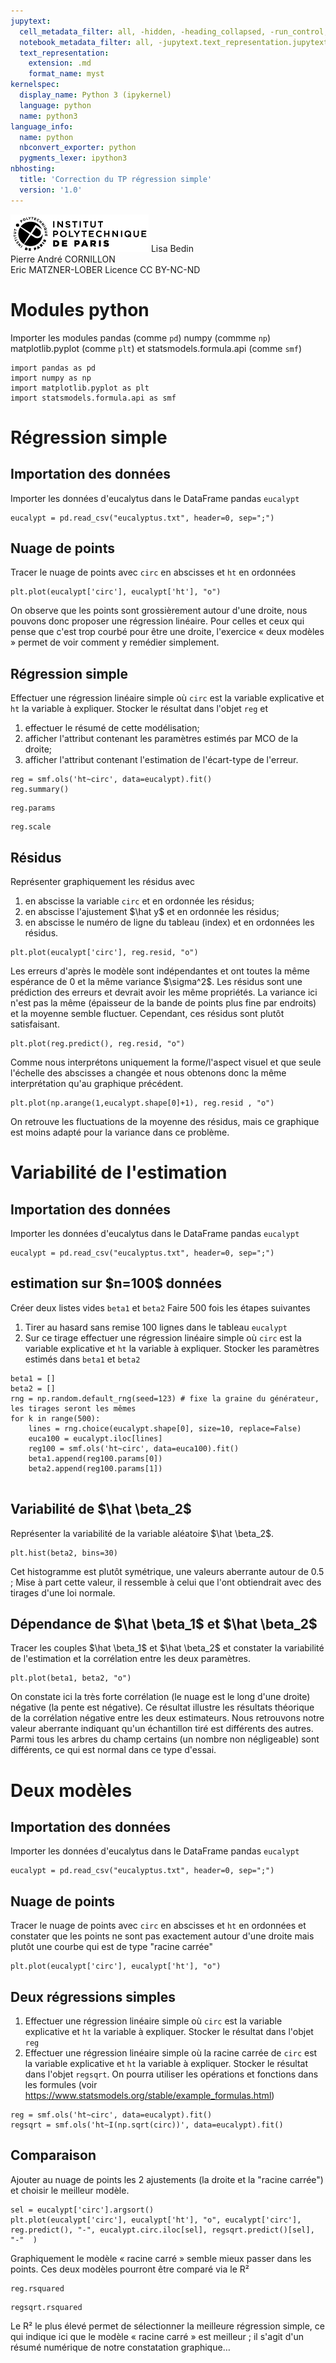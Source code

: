 ```yaml
---
jupytext:
  cell_metadata_filter: all, -hidden, -heading_collapsed, -run_control, -trusted
  notebook_metadata_filter: all, -jupytext.text_representation.jupytext_version, -jupytext.text_representation.format_version, -language_info.version, -language_info.codemirror_mode.version, -language_info.codemirror_mode, -language_info.file_extension, -language_info.mimetype, -toc
  text_representation:
    extension: .md
    format_name: myst
kernelspec:
  display_name: Python 3 (ipykernel)
  language: python
  name: python3
language_info:
  name: python
  nbconvert_exporter: python
  pygments_lexer: ipython3
nbhosting:
  title: 'Correction du TP régression simple'
  version: '1.0'
---
```


<div class="licence">
<span><img src="media/logo_IPParis.png" /></span>
<span>Lisa Bedin<br />Pierre André CORNILLON<br />Eric MATZNER-LOBER</span>
<span>Licence CC BY-NC-ND</span>
</div>

# Modules python
Importer les modules pandas (comme `pd`) numpy (commme `np`)
matplotlib.pyplot (comme  `plt`) et statsmodels.formula.api (comme `smf`)


```{code-cell} python
import pandas as pd
import numpy as np
import matplotlib.pyplot as plt
import statsmodels.formula.api as smf
```

# Régression simple

## Importation des données
Importer les données d'eucalytus dans le DataFrame pandas `eucalypt`


```{code-cell} python
eucalypt = pd.read_csv("eucalyptus.txt", header=0, sep=";")
```

## Nuage de points
Tracer le nuage de points avec `circ` en  abscisses et `ht` en ordonnées


```{code-cell} python
plt.plot(eucalypt['circ'], eucalypt['ht'], "o")
```

On observe que les points sont grossièrement autour d'une droite,
nous pouvons donc proposer une régression linéaire.
Pour celles et ceux qui pense que c'est trop courbé pour être une droite,
l'exercice « deux modèles » permet de voir comment y remédier simplement.

## Régression simple
Effectuer une régression linéaire simple où `circ` est  la variable
explicative et `ht` la variable à expliquer. Stocker le résultat
dans l'objet `reg` et 
1. effectuer le résumé de cette modélisation;
2. afficher l'attribut contenant les paramètres estimés par MCO de la droite;
3. afficher l'attribut contenant l'estimation de l'écart-type de l'erreur.


```{code-cell} python
reg = smf.ols('ht~circ', data=eucalypt).fit()
reg.summary()
```


```{code-cell} python
reg.params
```


```{code-cell} python
reg.scale
```

## Résidus
Représenter graphiquement les résidus avec
1. en abscisse la variable `circ` et en ordonnée les résidus;
2. en abscisse l'ajustement \$\hat y\$ et en ordonnée les résidus;
3. en abscisse le numéro de ligne du tableau (index) et en ordonnées les résidus.


```{code-cell} python
plt.plot(eucalypt['circ'], reg.resid, "o")
```

Les erreurs d'après le modèle sont indépendantes et ont toutes
la même espérance de 0 et la même variance \$\sigma^2\$.
Les résidus sont une prédiction des erreurs et devrait avoir
les même propriétés. La variance ici n'est pas la même
(épaisseur de la bande de points plus fine par endroits)
et la moyenne semble fluctuer. Cependant, ces résidus
sont plutôt satisfaisant.


```{code-cell} python
plt.plot(reg.predict(), reg.resid, "o")
```

Comme nous interprétons uniquement la forme/l'aspect visuel 
et que seule l'échelle des abscisses a changée et nous obtenons donc
la même interprétation qu'au graphique précédent.


```{code-cell} python
plt.plot(np.arange(1,eucalypt.shape[0]+1), reg.resid , "o")
```

On retrouve les fluctuations de la moyenne des résidus, mais ce
graphique est moins adapté pour la variance dans ce problème.

# Variabilité de l'estimation

## Importation des données
Importer les données d'eucalytus dans le DataFrame pandas `eucalypt`


```{code-cell} python
eucalypt = pd.read_csv("eucalyptus.txt", header=0, sep=";")
```

## estimation sur \$n=100\$ données
Créer deux listes vides `beta1` et `beta2`
Faire 500 fois les étapes suivantes
1. Tirer au hasard sans remise 100 lignes dans le tableau `eucalypt`
2. Sur ce tirage effectuer une régression linéaire simple
   où `circ` est la variable explicative et `ht` la variable à expliquer. Stocker les paramètres estimés dans `beta1` et `beta2`


```{code-cell} python
beta1 = []
beta2 = []
rng = np.random.default_rng(seed=123) # fixe la graine du générateur, les tirages seront les mêmes
for k in range(500):
    lines = rng.choice(eucalypt.shape[0], size=10, replace=False)
    euca100 = eucalypt.iloc[lines]
    reg100 = smf.ols('ht~circ', data=euca100).fit()
    beta1.append(reg100.params[0])
    beta2.append(reg100.params[1])
    
```

## Variabilité de \$\hat \beta_2\$
Représenter la variabilité de la variable aléatoire  \$\hat \beta_2\$.


```{code-cell} python
plt.hist(beta2, bins=30)
```

Cet histogramme est plutôt symétrique, une valeurs aberrante autour de 0.5 ; Mise à part cette valeur, il ressemble à celui que l'ont obtiendrait avec des tirages d'une loi normale.

## Dépendance de \$\hat \beta_1\$ et \$\hat \beta_2\$
Tracer les couples \$\hat \beta_1\$ et \$\hat \beta_2\$ et
constater la variabilité de l'estimation et la corrélation
entre les deux paramètres.


```{code-cell} python
plt.plot(beta1, beta2, "o")
```

On constate ici la très forte corrélation (le nuage est le long d'une droite)
négative (la pente est négative). Ce résultat illustre les résultats
théorique de la corrélation négative entre les deux estimateurs.
Nous retrouvons notre valeur aberrante indiquant qu'un échantillon
tiré est différents des autres. Parmi tous les arbres du champ
certains (un nombre non négligeable) sont différents, ce qui est
normal dans ce type d'essai. 

# Deux modèles

## Importation des données
Importer les données d'eucalytus dans le DataFrame pandas `eucalypt`


```{code-cell} python
eucalypt = pd.read_csv("eucalyptus.txt", header=0, sep=";")
```

## Nuage de points
Tracer le nuage de points avec `circ` en  abscisses et `ht` en ordonnées
et constater que les points ne sont pas exactement autour
d'une droite mais plutôt une courbe qui est de type "racine carrée"


```{code-cell} python
plt.plot(eucalypt['circ'], eucalypt['ht'], "o")
```

## Deux régressions simples
1. Effectuer une régression linéaire simple où `circ` est
   la variable explicative et `ht` la variable à expliquer.
   Stocker le résultat dans l'objet `reg`
2. Effectuer une régression linéaire simple où la racine carrée de `circ`
   est  la variable explicative et `ht` la variable à expliquer.
   Stocker le résultat dans l'objet `regsqrt`. On pourra utiliser les
   opérations et fonctions dans les formules
   (voir https://www.statsmodels.org/stable/example_formulas.html)


```{code-cell} python
reg = smf.ols('ht~circ', data=eucalypt).fit()
regsqrt = smf.ols('ht~I(np.sqrt(circ))', data=eucalypt).fit()
```

## Comparaison
Ajouter au nuage de points les 2 ajustements (la droite et la "racine carrée")
et choisir le meilleur modèle.


```{code-cell} python
sel = eucalypt['circ'].argsort()
plt.plot(eucalypt['circ'], eucalypt['ht'], "o", eucalypt['circ'], reg.predict(), "-", eucalypt.circ.iloc[sel], regsqrt.predict()[sel], "-"  )
```

Graphiquement le modèle « racine carré » semble mieux passer dans les points.
Ces deux modèles pourront être comparé via le R²


```{code-cell} python
reg.rsquared
```


```{code-cell} python
regsqrt.rsquared
```

Le R² le plus élevé permet de sélectionner la meilleure régression simple,
ce qui indique ici que le modèle « racine carré » est meilleur ;
il s'agit d'un résumé numérique de notre constatation graphique…
